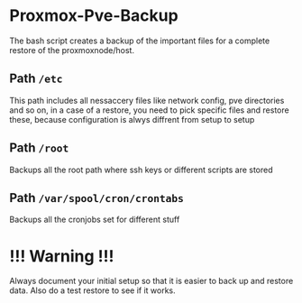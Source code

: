 # Proxmox-Pve-Backup
The bash script creates a backup of the important files for a complete restore of the proxmoxnode/host.
## Path `/etc`
This path includes all nessaccery files like network config, pve directories and so on, in a case of a restore, you need to pick specific files and restore these, because configuration is alwys diffrent from setup to setup
## Path `/root`
Backups all the root path where ssh keys or different scripts are stored
## Path `/var/spool/cron/crontabs`
Backups all the cronjobs set for different stuff

# **!!! Warning !!!**
Always document your initial setup so that it is easier to back up and restore data. Also do a test restore to see if it works.
